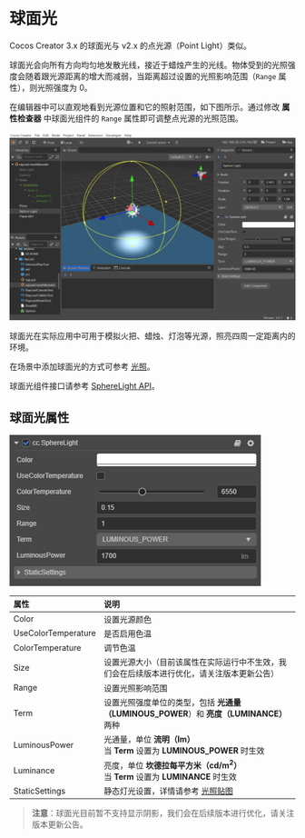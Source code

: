 # 球面光

Cocos Creator 3.x 的球面光与 v2.x 的点光源（Point Light）类似。

球面光会向所有方向均匀地发散光线，接近于蜡烛产生的光线。物体受到的光照强度会随着跟光源距离的增大而减弱，当距离超过设置的光照影响范围（`Range` 属性），则光照强度为 0。

在编辑器中可以直观地看到光源位置和它的照射范围，如下图所示。通过修改 **属性检查器** 中球面光组件的 `Range` 属性即可调整点光源的光照范围。

![spot-light-edit](spherelight/spot-light-edit.png)

球面光在实际应用中可用于模拟火把、蜡烛、灯泡等光源，照亮四周一定距离内的环境。

在场景中添加球面光的方式可参考 [光照](../../light.md)。

球面光组件接口请参考 [SphereLight API](__APIDOC__/zh/classes/component_light.spherelight.html)。

## 球面光属性

![image](spherelight/sphere-light-prop.png)

| 属性 | 说明 |
| :---- | :---- |
| Color | 设置光源颜色 |
| UseColorTemperature | 是否启用色温 |
| ColorTemperature | 调节色温 |
| Size | 设置光源大小（目前该属性在实际运行中不生效，我们会在后续版本进行优化，请关注版本更新公告） |
| Range | 设置光照影响范围 |
| Term | 设置光照强度单位的类型，包括 **光通量（LUMINOUS_POWER**）和 **亮度（LUMINANCE）** 两种 |
| LuminousPower | 光通量，单位 **流明（lm）**<br>当 **Term** 设置为 **LUMINOUS_POWER** 时生效 |
| Luminance | 亮度，单位 **坎德拉每平方米（cd/m<sup>2</sup>）**<br>当 **Term** 设置为 **LUMINANCE** 时生效 |
| StaticSettings | 静态灯光设置，详情请参考 [光照贴图](../lightmap.md) |

>**注意**：球面光目前暂不支持显示阴影，我们会在后续版本进行优化，请关注版本更新公告。
